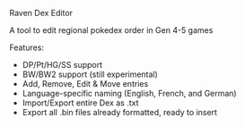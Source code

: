 Raven Dex Editor

A tool to edit regional pokedex order in Gen 4-5 games

Features:

* DP/Pt/HG/SS support
* BW/BW2 support (still experimental)
* Add, Remove, Edit & Move entries
* Language-specific naming (English, French, and German)
* Import/Export entire Dex as .txt
* Export all .bin files already formatted, ready to insert





